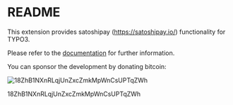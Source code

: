 # README

This extension provides satoshipay (https://satoshipay.io/) functionality for TYPO3.

Please refer to the [documentation](https://docs.typo3.org/typo3cms/extensions/satoshipay/) for further information.

You can sponsor the development by donating bitcoin: 

![18ZhB1NXnRLqjUnZxcZmkMpWnCsUPTqZWh](https://zxing.org/w/chart?cht=qr&chs=350x350&chld=L&choe=UTF-8&chl=18ZhB1NXnRLqjUnZxcZmkMpWnCsUPTqZWh)

18ZhB1NXnRLqjUnZxcZmkMpWnCsUPTqZWh
